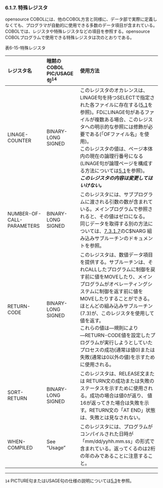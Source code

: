 ### 6.1.7. 特殊レジスタ

opensource COBOLには、他のCOBOL方言と同様に、データ部で実際に定義しなくても、プログラマが自動的に使用できる多数のデータ項目が含まれている。COBOLでは、レジスタや特殊レジスタなどの項目を参照する。opensource COBOLプログラムで使用できる特殊レジスタは次のとおりである。

表6-15-特殊レジスタ

|レジスタ名 |暗黙のCOBOL PIC/USAGE句<sup>14</sup> |使用方法|
| :--- | :--- |:--- |
|LINAGE-COUNTER|BINARY-LONG SIGNED|このレジスタのオカレンスは、LINAGE句を持つSELECTで指定された各ファイルに存在する([5.1](5-1.md)を参照)。FDにLINAGE句があるファイルが複数ある場合、このレジスタへの明示的な参照には修飾が必要である(「OFファイル名」を使用)。<br>このレジスタの値は、ページ本体内の現在の論理行番号になる(LINAGE句が論理ページを構成する方法については[5.1](5-1.md)を参照)。<br>***このレジスタの内容は変更してはいけない。***|
|NUMBER-OF-CALL-PARAMETERS|BINARY-LONG SIGNED|このレジスタには、サブプログラムに渡される引数の数が含まれている。メインプログラムで参照されると、その値はゼロになる。<br>同じデータを取得する別の方法については、[7.3.1.7](7-3-1.md)のC$NARG 組み込みサブルーチンのドキュメントを参照。|
|RETURN-CODE|BINARY-LONG SIGNED|このレジスタは、数値データ項目を提供する。サブルーチンは、それCALLしたプログラムに制御を戻す前に値をMOVEしたり、メインプログラムがオペレーティングシステムに制御を返す前に値をMOVEしたりすることができる。<br>ほとんどの組み込みサブルーチン(7.3)が、このレジスタを使用して値を返す。<br>これらの値は―規則により―RETURN-CODE値を設定したプログラムが実行しようとしていたプロセスの成功(通常は値0)または失敗(通常は0以外の値)を示すために使用される。|
|SORT-RETURN|BINARY-LONG SIGNED|このレジスタは、RELEASE文または RETURN文の成功または失敗のステータスを示すために使用される。成功の場合は値0が返り、 値16が返ってきた場合は失敗を示す。RETURN文の「AT END」状態は、失敗とは見なされない。|
|WHEN-COMPILED|See “Usage”|このレジスタには、プログラムがコンパイルされた日時が「mm/dd/yyhh.mm.ss」の形式で含まれている。返ってくるのは2桁の年のみであることに注意すること。|

---
`14`  PICTURE句またはUSAGE句の仕様の説明については[5.3](5-3.md)を参照。
